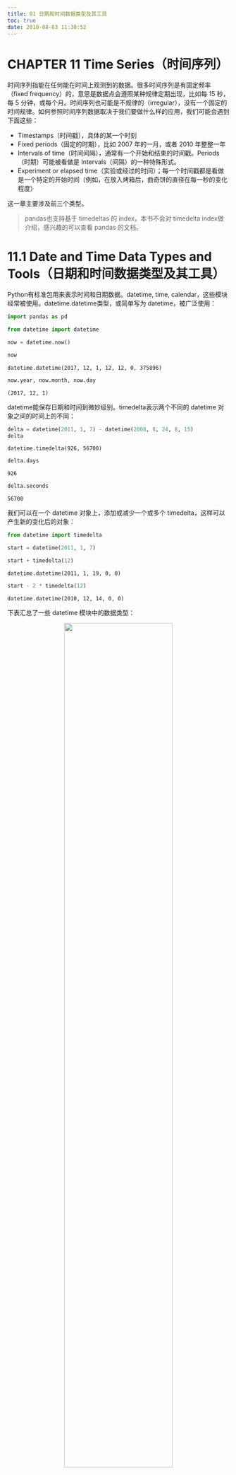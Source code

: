 ```yaml
---
title: 01 日期和时间数据类型及其工具
toc: true
date: 2018-08-03 11:30:52
---
```


# CHAPTER 11 Time Series（时间序列）

时间序列指能在任何能在时间上观测到的数据。很多时间序列是有固定频率（fixed frequency）的，意思是数据点会遵照某种规律定期出现，比如每 15 秒，每 5 分钟，或每个月。时间序列也可能是不规律的（irregular），没有一个固定的时间规律。如何参照时间序列数据取决于我们要做什么样的应用，我们可能会遇到下面这些：

- Timestamps（时间戳），具体的某一个时刻
- Fixed periods（固定的时期），比如 2007 年的一月，或者 2010 年整整一年
- Intervals of time（时间间隔），通常有一个开始和结束的时间戳。Periods（时期）可能被看做是 Intervals（间隔）的一种特殊形式。
- Experiment or elapsed time（实验或经过的时间）；每一个时间戳都是看做是一个特定的开始时间（例如，在放入烤箱后，曲奇饼的直径在每一秒的变化程度）

这一章主要涉及前三个类型。

> pandas也支持基于 timedeltas 的 index，本书不会对 timedelta index做介绍，感兴趣的可以查看 pandas 的文档。


# 11.1 Date and Time Data Types and Tools（日期和时间数据类型及其工具）

Python有标准包用来表示时间和日期数据。datetime, time, calendar，这些模块经常被使用。datetime.datetime类型，或简单写为 datetime，被广泛使用：



```Python
import pandas as pd
```


```Python
from datetime import datetime
```


```Python
now = datetime.now()
```


```Python
now
```




    datetime.datetime(2017, 12, 1, 12, 12, 0, 375896)




```Python
now.year, now.month, now.day
```




    (2017, 12, 1)



datetime能保存日期和时间到微妙级别。timedelta表示两个不同的 datetime 对象之间的时间上的不同：


```Python
delta = datetime(2011, 1, 7) - datetime(2008, 6, 24, 8, 15)
delta
```




    datetime.timedelta(926, 56700)




```Python
delta.days
```




    926




```Python
delta.seconds
```




    56700



我们可以在一个 datetime 对象上，添加或减少一个或多个 timedelta，这样可以产生新的变化后的对象：


```Python
from datetime import timedelta
```


```Python
start = datetime(2011, 1, 7)
```


```Python
start + timedelta(12)
```




    datetime.datetime(2011, 1, 19, 0, 0)




```Python
start - 2 * timedelta(12)
```




    datetime.datetime(2010, 12, 14, 0, 0)



下表汇总了一些 datetime 模块中的数据类型：

<p align="center">
    <img width="70%" height="70%" src="http://images.iterate.site/blog/image/180803/hj815KGBBF.png?imageslim">
</p>

# 1 Converting Between String and Datetime（字符串与时间的转换）

我们可以对 datetime 对象，以及 pandas 的 Timestamp 对象进行格式化，这部分之后会介绍，使用 str 或 strftime 方法，传入一个特定的时间格式就能进行转换：


```Python
stamp = datetime(2011, 1, 3)
```


```Python
str(stamp)
```




    '2011-01-03 00:00:00'




```Python
stamp.strftime('%Y-%m-%d')
```




    '2011-01-03'



下表是关于日期时间类型的格式：

<p align="center">
    <img width="70%" height="70%" src="http://images.iterate.site/blog/image/180803/kh7iIBDCf5.png?imageslim">
</p>

<p align="center">
    <img width="70%" height="70%" src="http://images.iterate.site/blog/image/180803/IAd917agim.png?imageslim">
</p>

我们可以利用上面的 format codes（格式码；时间日期格式）把字符串转换为日期，这要用到 datetime.strptime:


```Python
value = '2011-01-03'
```


```Python
datetime.strptime(value, '%Y-%m-%d')
```




    datetime.datetime(2011, 1, 3, 0, 0)




```Python
datestrs = ['7/6/2011', '8/6/2011']
```


```Python
[datetime.strptime(x, '%m/%d/%Y') for x in datestrs]
```




    [datetime.datetime(2011, 7, 6, 0, 0), datetime.datetime(2011, 8, 6, 0, 0)]



对于一个一直的时间格式，使用 datetime.strptime来解析日期是很好的方法。但是，如果每次都要写格式的话很烦人，尤其是对于一些比较常见的格式。在这种情况下，我们可以使用第三方库 dateutil 中的 parser.parse方法（这个库会在安装 pandas 的时候自动安装）：


```Python
from dateutil.parser import parse
```


```Python
parse('2011-01-03')
```




    datetime.datetime(2011, 1, 3, 0, 0)



dateutil能够解析很多常见的时间表示格式：


```Python
parse('Jan 31, 1997 10:45 PM')
```




    datetime.datetime(1997, 1, 31, 22, 45)



在国际上，日在月之前是很常见的（译者：美国是把月放在日前面的），所以我们可以设置 dayfirst=True来指明最前面的是否是日：


```Python
parse('6/12/2011', dayfirst=True)
```




    datetime.datetime(2011, 12, 6, 0, 0)



pandas通常可以用于处理由日期组成的数组，不论是否是 DataFrame 中的行索引或列。to_datetime方法能解析很多不同种类的日期表示。标准的日期格式，比如 ISO 8601，能被快速解析：


```Python
datestrs = ['2011-07-06 12:00:00', '2011-08-06 00:00:00']
```


```Python
pd.to_datetime(datestrs)
```




    DatetimeIndex(['2011-07-06 12:00:00', '2011-08-06 00:00:00'], dtype='datetime64[ns]', freq=None)



还能处理一些应该被判断为缺失的值（比如 None, 空字符串之类的）：


```Python
idx = pd.to_datetime(datestrs + [None])
idx
```




    DatetimeIndex(['2011-07-06 12:00:00', '2011-08-06 00:00:00', 'NaT'], dtype='datetime64[ns]', freq=None)




```Python
idx[2]
```




    NaT




```Python
pd.isnull(idx)
```




    array([False, False,  True], dtype=bool)



Nat(Not a Time)在 pandas 中，用于表示时间戳为空值（null value）。

> dateutil.parse是一个很有用但不完美的工具。它可能会把一些字符串识别为日期，例如，'42'就会被解析为 2042 年加上今天的日期。

datetime对象还有一些关于地区格式（locale-specific formatting）的选项，用于处理不同国家或不同语言的问题。例如，月份的缩写在德国和法国，与英语是不同的。下表列出一些相关的选项：

<p align="center">
    <img width="70%" height="70%" src="http://images.iterate.site/blog/image/180803/JfGCkmdLkc.png?imageslim">
</p>
